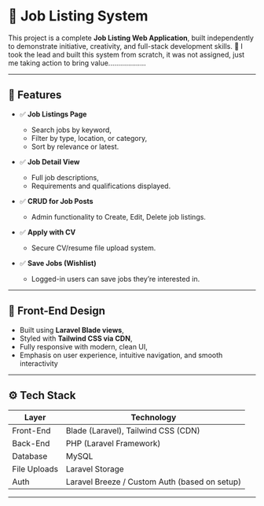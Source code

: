 # 💼 Job Listing System

This project is a complete **Job Listing Web Application**, built independently to demonstrate initiative, creativity, and full-stack development skills.
🚀 I took the lead and built this system from scratch, it was not assigned, just me taking action to bring value...................

---

## 🌟 Features

- ✅ **Job Listings Page**  
  - Search jobs by keyword,
  - Filter by type, location, or category,  
  - Sort by relevance or latest.

- ✅ **Job Detail View**  
  - Full job descriptions,  
  - Requirements and qualifications displayed.

- ✅ **CRUD for Job Posts**  
  - Admin functionality to Create, Edit, Delete job listings.

- ✅ **Apply with CV**  
  - Secure CV/resume file upload system.

- ✅ **Save Jobs (Wishlist)**  
  - Logged-in users can save jobs they’re interested in.

---

## 🎨 Front-End Design

- Built using **Laravel Blade views**,
- Styled with **Tailwind CSS via CDN**,
- Fully responsive with modern, clean UI, 
- Emphasis on user experience, intuitive navigation, and smooth interactivity

---

## ⚙️ Tech Stack

| Layer        | Technology            |
|--------------|------------------------|
| Front-End    | Blade (Laravel), Tailwind CSS (CDN) |
| Back-End     | PHP (Laravel Framework) |
| Database     | MySQL                 |
| File Uploads | Laravel Storage        |
| Auth         | Laravel Breeze / Custom Auth (based on setup) |

---

